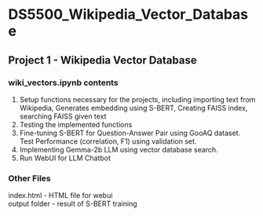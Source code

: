 # DS5500_Wikipedia_Vector_Database

## Project 1 - Wikipedia Vector Database
### wiki_vectors.ipynb contents
1. Setup functions necessary for the projects, including importing text from Wikipedia, Generates embedding using S-BERT, Creating FAISS index, searching FAISS given text
2. Testing the implemented functions
3. Fine-tuning S-BERT for Question-Answer Pair using GooAQ dataset. Test Performance (correlation, F1) using validation set.
4. Implementing Gemma-2b LLM using vector database search.
5. Run WebUI for LLM Chatbot

### Other Files
index.html - HTML file for webui  
output folder - result of S-BERT training  
